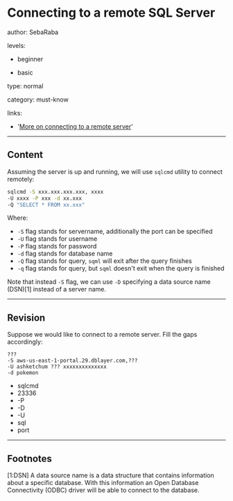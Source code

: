 # Connecting to a remote SQL Server
author: SebaRaba

levels:

  - beginner

  - basic

type: normal

category: must-know

links:

  - '[More on connecting to a remote server](https://enki.com)'

---
## Content

Assuming the server is up and running, we will use `sqlcmd` utility to connect remotely:
```bash
sqlcmd -S xxx.xxx.xxx.xxx, xxxx
-U xxxx -P xxx -d xx.xxx
-Q "SELECT * FROM xx.xxx"
```
Where:
- `-S` flag stands for servername, additionally the port can be specified
- `-U` flag stands for username
- `-P` flag stands for password
- `-d` flag stands for database name
- `-Q` flag stands for query, `sqml` will exit after the query finishes
- `-q` flag stands for query, but `sqml` doesn't exit when the query is finished


Note that instead `-S` flag, we can use `-D` specifying a data source name (DSN)[1] instead of a server name.

---
## Revision

Suppose we would like to connect to a remote server. Fill the gaps accordingly:
```
???
-S aws-us-east-1-portal.29.dblayer.com,???
-U ashketchum ??? xxxxxxxxxxxxxx
-d pokemon
```

* sqlcmd
* 23336
* -P
* -D
* -U
* sql
* port

---
## Footnotes
[1:DSN]
A data source name is a data structure that contains information about a specific database. With this information an Open Database Connectivity (ODBC) driver will be able to connect to the database.

